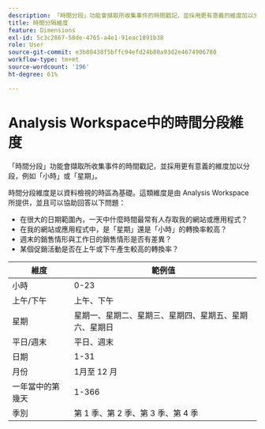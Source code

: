 ```yaml
---
description: 「時間分段」功能會擷取所收集事件的時間戳記，並採用更有意義的維度加以分段，例如「小時」或「星期」。
title: 時間分隔維度
feature: Dimensions
exl-id: 5c3c2867-58de-4765-a4e1-91eac1891b38
role: User
source-git-commit: e3b80438f5bffc94efd24b80a93d2e4674906780
workflow-type: tm+mt
source-wordcount: '196'
ht-degree: 61%

---
```


# Analysis Workspace中的時間分段維度

「時間分段」功能會擷取所收集事件的時間戳記，並採用更有意義的維度加以分段，例如「小時」或「星期」。

時間分段維度是以資料檢視的時區為基礎。這類維度是由 Analysis Workspace 所提供，並且可以協助回答以下問題：

* 在很大的日期範圍內，一天中什麼時間最常有人存取我的網站或應用程式？
* 在我的網站或應用程式中，是「星期」還是「小時」的轉換率較高？
* 週末的銷售情形與工作日的銷售情形是否有差異？
* 某個促銷活動是否在上午或下午產生較高的轉換率？

| 維度 | 範例值 |
|--- |--- |
| 小時 | 0-23 |
| 上午/下午 | 上午、下午 |
| 星期 | 星期一、星期二、星期三、星期四、星期五、星期六、星期日 |
| 平日/週末 | 平日、週末 |
| 日期 | 1-31 |
| 月份 | 1月至 12 月 |
| 一年當中的第幾天 | 1-366 |
| 季別 | 第 1 季、第 2 季、第 3 季、第 4 季 |
